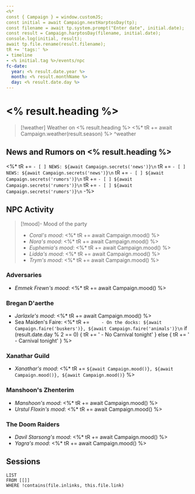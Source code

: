 ```yaml
---
<%*
const { Campaign } = window.customJS;
const initial = await Campaign.nextHarptosDay(tp);
const filename = await tp.system.prompt("Enter date", initial.date);
const result = Campaign.harptosDay(filename, initial.date);
console.log(initial, result);
await tp.file.rename(result.filename);
tR += 'tags:' %>
- timeline
- <% initial.tag %>/events/npc
fc-date:
  year: <% result.date.year %>
  month: <% result.monthName %>
  day: <% result.date.day %>
---
```

# <% result.heading %>

> [!weather] Weather on <% result.heading %>
> <%* tR += await Campaign.weather(result.season) %>
^weather

## News and Rumors on <% result.heading %>
<%* 
tR += `- [ ] NEWS: ${await Campaign.secrets('news')}\n`
tR += `- [ ] NEWS: ${await Campaign.secrets('news')}\n`
tR += `- [ ] ${await Campaign.secrets('rumors')}\n`
tR += `- [ ] ${await Campaign.secrets('rumors')}\n`
tR += `- [ ] ${await Campaign.secrets('rumors')}\n`
-%>

## NPC Activity
> [!mood]- Mood of the party
> - *Coral's mood*: <%* tR += await Campaign.mood() %>
> - *Nora's mood*: <%* tR += await Campaign.mood() %>
> - *Euphemia's mood*: <%* tR += await Campaign.mood() %>
> - *Lidda's mood*: <%* tR += await Campaign.mood() %>
> - *Trym's mood*: <%* tR += await Campaign.mood() %>

### Adversaries
- *Emmek Frewn's mood*: <%* tR += await Campaign.mood() %>

### Bregan D'aerthe
- *Jarlaxle's mood*: <%* tR += await Campaign.mood() %>
- Sea Maiden's Faire: 
<%*
tR += `    - On the docks: ${await Campaign.faire('buskers')}, ${await Campaign.faire('animals')}\n`
if (result.date.day % 2 == 0) {
    tR += '    - No Carnival tonight'
} else {
    tR += '    - Carnival tonight'
}
%>

### Xanathar Guild
- *Xanathar's mood*: <%* tR += `${await Campaign.mood()}, ${await Campaign.mood()}, ${await Campaign.mood()}` %>

### Manshoon's Zhenterim
- *Manshoon's mood*: <%* tR += await Campaign.mood() %>
- *Urstul Floxin's mood*: <%* tR += await Campaign.mood() %>

### The Doom Raiders
- *Davil Starsong's mood*: <%* tR += await Campaign.mood() %>
- *Yagra's mood*: <%* tR += await Campaign.mood() %>

## Sessions
```dataview
LIST
FROM [[]]
WHERE !contains(file.inlinks, this.file.link)
```
